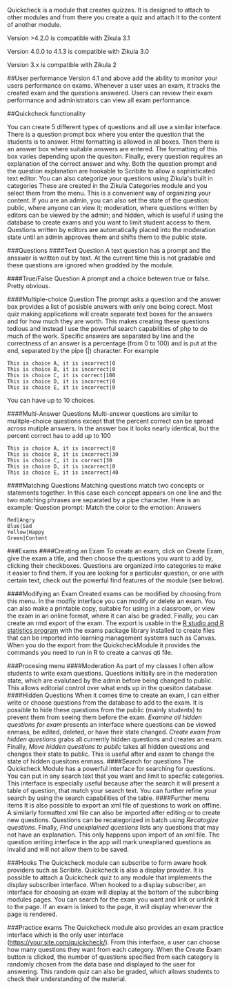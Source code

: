 Quickcheck is a module that creates quizzes. It is designed to attach to other modules and
from there you create a quiz and attach it to the content of another module. 

Version >4.2.0 is compatible with Zikula 3.1

Version 4.0.0 to 4.1.3 is compatible with Zikula 3.0

Version 3.x is compatible with Zikula 2

##User performance
Version 4.1 and above add the ability to monitor your users performance on exams. Whenever a user uses an exam, it tracks 
the created exam and the questions answered. Users can review their exam performance and administrators can view all exam
performance. 

##Quickcheck functionality

You can create 5 different types of questions and all use a similar interface. There is a question prompt box where you 
enter the question that the students is to answer. Html formatting is allowed in all boxes. Then there is an answer box
where suitable answers are entered. The formatting of this box varies depending upon the quesiton. Finally, every question
requires an explanation of the correct answer and why. Both the question prompt and the question explanation are hookable 
to Scribite to allow a sophisticated text editor. You can also categorize your questions using Zikula's built in categories
These are created in the Zikula Categories module and you select them from the menu. This is a convenient way of organizing
your content. If you are an admin, you can also set the state of the question: public, where anyone can view it; moderation, 
where questions written by editors can be viewed by the admin; and hidden, which is useful if using the database to create 
exams and you want to limit student access to them. Questions written by editors are automatically placed into the moderation
state until an admin approves them and shifts them to the public state.

###Questions
####Text Question
A text question has a prompt and the ansswer is written out by text. At the current time this is not gradable and these
questions are ignored when gradded by the module.

####True/False Question
A prompt and a choice betewen true or false. Pretty obvious.

####Multiple-choice Question
The prompt asks a question and the answer box provides a list of posisble answers with only one being corect. Most 
quiz making applications will create separate text boxes for the answers and for how much they are worth. This makes creating
these questions tedious and instead I use the powerful search capabilities of php to do much of the work. Specific answers
are separated by line and the correctness of an answer is a percentage (from 0 to 100) and is put at the end, separated 
by the pipe (|) character. For example

``This is choice A, it is incorrect|0``<br/>
``This is choice B, it is incorrect|0``<br/>
``This is choice C, it is correct|100``<br/>
``This is choice D, it is incorrect|0``<br/>
``This is choice E, it is incorrect|0``<br/>

You can have up to 10 choices.

####Multi-Answer Questions
Multi-answer questions are similar to mulitple-choice questions except that the percent correct can be spread across
mutiple answers. In the answer box it looks nearly identical, but the percent correct has to add up to 100

``This is choice A, it is incorrect|0``<br/>
``This is choice B, it is incorrect|30``<br/>
``This is choice C, it is correct|30``<br/>
``This is choice D, it is incorrect|0``<br/>
``This is choice E, it is incorrect|40``<br/>

####Matching Questions
Matching questions match two concepts or statements together. In this case each concept appears on one line and the two
matching phrases are separated by a pipe character. Here is an example:
Question prompt: Match the color to the emotion:
Answers

``Red|Angry``<br/>
``Blue|Sad``<br/>
``Yellow|Happy``<br/>
``Green|Content``<br/>

###Exams
####Creating an Exam
To create an exam, click on Create Exam, give the exam a title, and then choose the questions you want to add by, clicking
their checkboxes. Questions are organized into categories to make it easier to find them. If you are looking for a particular 
question, or one with certain text, check out the powerful find features of the module (see below).

####Modifying an Exam
Created exams can be modified by choosing from this menu. In the modfiy interface you can
modify or delete an exam. You can also make a printable copy, suitable for using in a classroom, or view the exam in an 
online format, where it can also be graded. Finally, you can create an rmd export of the exam. The export is usable
in the [R studio and R statistics program](https://rstudio.com/) with the exams package library installed to create 
files that can be imported into learning management systems such as Canvas. When you do the export from the 
QuickcheckModule it provides the commands you need to run in R to create a canvas qti file.

###Procesing menu
####Moderation
As part of my classes I often allow students to write exam questions. Questions initially are in the moderation state, 
which are evalutaed by the admin before being changed to public. This allows editorial control over what ends up in the
quesiton database. 
####Hidden Questions
When it comes time to create an exam, I can either write or choose questions from the database to add to the exam. It
is possible to hide these questions from the public (mainly students) to prevent them from seeing them before the exam.
*Examine all hidden questions for exam* presents an interface where questions can be viewed enmass, be edited, deleted, 
or have their state changed. *Create exam from hidden questions* grabs all currently hidden questions and creates an exam.
Finally, *Move hidden questions to public* takes all hidden questions and changes their state to public. This is useful after
and exam to change the state of hidden quesitons enmass.
####Search for questions
The Quickcheck Module has a powerful interface for searching for questions. You can put in any search text that you want
and limit to specfiic categories. This interface is especially useful because after the search it will present a table 
of question, that match your search text. You can further refine your search by using the search capabilities of the
table.
####Further menu items
It is also possible to export an xml file of questions to work on offline. A similarly formatted xml file can also be 
imported after editing or to create new questions. Questions can be recategorized in batch using *Recatogize questions*. 
Finally, *Find unexplained questions* lists any questions that may not have an explanation. This only happens upon import
of an xml file. The question writing interface in the app will mark unexplianed questions as invalid and will not allow them
 to be saved.
 
 ###Hooks
 The Quickcheck module can subscribe to form aware hook providers such as Scribite. Quickcheck is also a display provider.
 It is possible to attach a Quickcheck quiz to any module that implements the display subscriber interface. When hooked
 to a display subscriber, an interface for choosing an exam will display at the bottom of the subcribing modules pages.
 You can search for the exam you want and link or unlink it to the page. If an exam is linked to the page, it will display
 whenever the page is rendered. 
 
 ###Practice exams
 The Quickcheck module also provides an exam practice interface which is the only user interface 
 (https://your.site.com/quickcheck/). From this interface, a user can choose how many questions they want from
 each category. When the Create Exam button is clicked, the number of questions specified from each category is randomly
 chosen from the data base and displayed to the user for answering. This random quiz can also be graded, which allows
 students to check their understanding of the material.
  



   
 